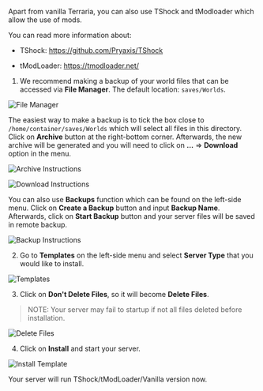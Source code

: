 Apart from vanilla Terraria, you can also use TShock and tModloader which allow the use of mods. 

You can read more information about: 
* TShock: https://github.com/Pryaxis/TShock 

* tModLoader: https://tmodloader.net/

1. We recommend making a backup of your world files that can be accessed via **File Manager**. The default location: `saves/Worlds`. 

![File Manager](../images/file-manager.png)

The easiest way to make a backup is to tick the box close to `/home/container/saves/Worlds` which will select all files in this directory. Click on **Archive** button at the right-bottom corner. Afterwards, the new archive will be generated and you will need to click on **...** => **Download** option in the menu.

![Archive Instructions](../images/archive-instructions.png)

![Download Instructions](../images/download-instructions.png)

You can also use **Backups** function which can be found on the left-side menu. Click on **Create a Backup** button and input **Backup Name**. Afterwards, click on **Start Backup** button and your server files will be saved in remote backup.

![Backup Instructions](../images/backup-instructions.png)

2. Go to **Templates** on the left-side menu and select **Server Type** that you would like to install.

![Templates](../images/templates.png)

3. Click on **Don't Delete Files**, so it will become **Delete Files**.
> NOTE: Your server may fail to startup if not all files deleted before installation. 

![Delete Files](../images/delete-files.png)

4. Click on **Install** and start your server.

![Install Template](../images/install-template.png)

Your server will run TShock/tModLoader/Vanilla version now. 

 